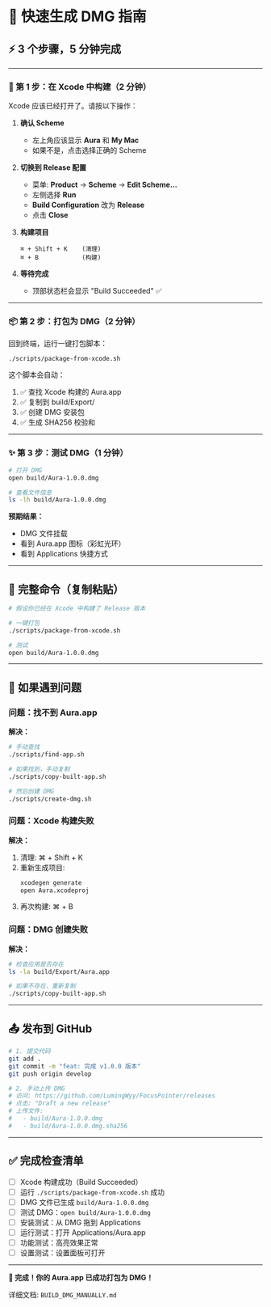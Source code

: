 # 🚀 快速生成 DMG 指南

## ⚡ 3 个步骤，5 分钟完成

---

### 📱 第 1 步：在 Xcode 中构建（2 分钟）

Xcode 应该已经打开了。请按以下操作：

1. **确认 Scheme**
   - 左上角应该显示 **Aura** 和 **My Mac**
   - 如果不是，点击选择正确的 Scheme

2. **切换到 Release 配置**
   - 菜单: **Product** → **Scheme** → **Edit Scheme...**
   - 左侧选择 **Run**
   - **Build Configuration** 改为 **Release**
   - 点击 **Close**

3. **构建项目**
   ```
   ⌘ + Shift + K    (清理)
   ⌘ + B            (构建)
   ```

4. **等待完成**
   - 顶部状态栏会显示 "Build Succeeded" ✅

---

### 📦 第 2 步：打包为 DMG（2 分钟）

回到终端，运行一键打包脚本：

```bash
./scripts/package-from-xcode.sh
```

这个脚本会自动：
1. ✅ 查找 Xcode 构建的 Aura.app
2. ✅ 复制到 build/Export/
3. ✅ 创建 DMG 安装包
4. ✅ 生成 SHA256 校验和

---

### ✨ 第 3 步：测试 DMG（1 分钟）

```bash
# 打开 DMG
open build/Aura-1.0.0.dmg

# 查看文件信息
ls -lh build/Aura-1.0.0.dmg
```

**预期结果：**
- DMG 文件挂载
- 看到 Aura.app 图标（彩虹光环）
- 看到 Applications 快捷方式

---

## 🎯 完整命令（复制粘贴）

```bash
# 假设你已经在 Xcode 中构建了 Release 版本

# 一键打包
./scripts/package-from-xcode.sh

# 测试
open build/Aura-1.0.0.dmg
```

---

## 🐛 如果遇到问题

### 问题：找不到 Aura.app

**解决：**
```bash
# 手动查找
./scripts/find-app.sh

# 如果找到，手动复制
./scripts/copy-built-app.sh

# 然后创建 DMG
./scripts/create-dmg.sh
```

### 问题：Xcode 构建失败

**解决：**
1. 清理: ⌘ + Shift + K
2. 重新生成项目:
   ```bash
   xcodegen generate
   open Aura.xcodeproj
   ```
3. 再次构建: ⌘ + B

### 问题：DMG 创建失败

**解决：**
```bash
# 检查应用是否存在
ls -la build/Export/Aura.app

# 如果不存在，重新复制
./scripts/copy-built-app.sh
```

---

## 📤 发布到 GitHub

```bash
# 1. 提交代码
git add .
git commit -m "feat: 完成 v1.0.0 版本"
git push origin develop

# 2. 手动上传 DMG
# 访问: https://github.com/LumingWyy/FocusPointer/releases
# 点击: "Draft a new release"
# 上传文件:
#   - build/Aura-1.0.0.dmg
#   - build/Aura-1.0.0.dmg.sha256
```

---

## ✅ 完成检查清单

- [ ] Xcode 构建成功（Build Succeeded）
- [ ] 运行 `./scripts/package-from-xcode.sh` 成功
- [ ] DMG 文件已生成 `build/Aura-1.0.0.dmg`
- [ ] 测试 DMG：`open build/Aura-1.0.0.dmg`
- [ ] 安装测试：从 DMG 拖到 Applications
- [ ] 运行测试：打开 Applications/Aura.app
- [ ] 功能测试：高亮效果正常
- [ ] 设置测试：设置面板可打开

---

**🎉 完成！你的 Aura.app 已成功打包为 DMG！**

详细文档: `BUILD_DMG_MANUALLY.md`
